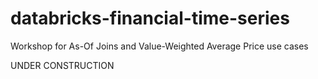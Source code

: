 # databricks-financial-time-series
Workshop for As-Of Joins and Value-Weighted Average Price use cases

UNDER CONSTRUCTION
